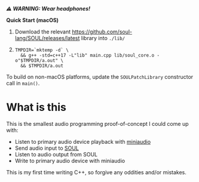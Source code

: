 ***⚠️ WARNING: Wear headphones!***

**Quick Start (macOS)**

1. Download the relevant <https://github.com/soul-lang/SOUL/releases/latest> library into `./lib/`
2. 
    ```
    TMPDIR=`mktemp -d` \
      && g++ -std=c++17 -L"lib" main.cpp lib/soul_core.o -o"$TMPDIR/a.out" \
      && $TMPDIR/a.out
    ```

To build on non-macOS platforms, update the `SOULPatchLibrary` constructor call in `main()`.

# What is this

This is the smallest audio programming proof-of-concept I could come up with:

 - Listen to primary audio device playback with [miniaudio](https://github.com/dr-soft/miniaudio)
 - Send audio input to [SOUL](https://github.com/soul-lang/SOUL)
 - Listen to audio output from SOUL
 - Write to primary audio device with miniaudio

This is my first time writing C++, so forgive any oddities and/or mistakes.
